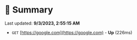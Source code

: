 # 📖 Summary
Last updated: **9/3/2023, 2:55:15 AM**

- `GET` [https://google.com](https://google.com) - **Up** (226ms)

